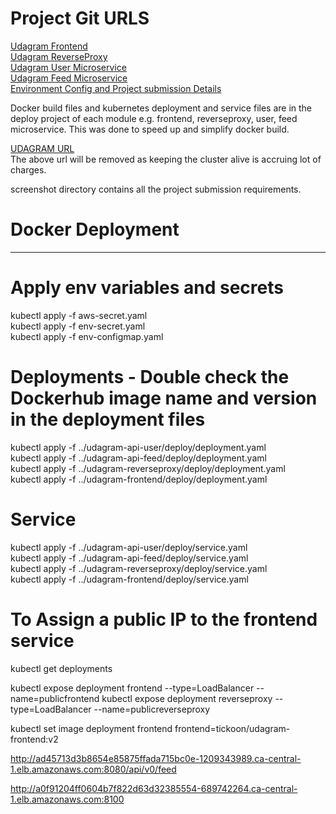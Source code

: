 # Project Git URLS

[Udagram Frontend](https://github.com/ntickoo/udagram-frontend)  
[Udagram ReverseProxy](https://github.com/ntickoo/udagram-reverseproxy)  
[Udagram User Microservice](https://github.com/ntickoo/udagram-api-user)  
[Udagram Feed Microservice](https://github.com/ntickoo/udagram-api-feed)  
[Environment Config and Project submission Details](https://github.com/ntickoo/kubernetes-config)

Docker build files and kubernetes deployment and service files are in the deploy project of each module e.g. frontend, reverseproxy, user, feed microservice. This was done to speed up and simplify docker build.

[UDAGRAM URL](http://a0f91204ff0604b7f822d63d32385554-689742264.ca-central-1.elb.amazonaws.com:8100)  
The above url will be removed as keeping the cluster alive is accruing lot of charges.

screenshot directory contains all the project submission requirements.

# Docker Deployment
----------
# Apply env variables and secrets
kubectl apply -f aws-secret.yaml  
kubectl apply -f env-secret.yaml  
kubectl apply -f env-configmap.yaml


# Deployments - Double check the Dockerhub image name and version in the deployment files

kubectl apply -f ../udagram-api-user/deploy/deployment.yaml  
kubectl apply -f ../udagram-api-feed/deploy/deployment.yaml  
kubectl apply -f ../udagram-reverseproxy/deploy/deployment.yaml  
kubectl apply -f ../udagram-frontend/deploy/deployment.yaml


# Service
kubectl apply -f ../udagram-api-user/deploy/service.yaml  
kubectl apply -f ../udagram-api-feed/deploy/service.yaml  
kubectl apply -f ../udagram-reverseproxy/deploy/service.yaml  
kubectl apply -f ../udagram-frontend/deploy/service.yaml  


# To Assign a public IP to the frontend service

kubectl get deployments

kubectl expose deployment frontend --type=LoadBalancer --name=publicfrontend
kubectl expose deployment reverseproxy --type=LoadBalancer --name=publicreverseproxy



kubectl set image deployment frontend frontend=tickoon/udagram-frontend:v2


http://ad45713d3b8654e85875ffada715bc0e-1209343989.ca-central-1.elb.amazonaws.com:8080/api/v0/feed


http://a0f91204ff0604b7f822d63d32385554-689742264.ca-central-1.elb.amazonaws.com:8100










